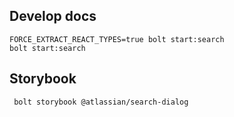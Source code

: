 ## Develop docs

    FORCE_EXTRACT_REACT_TYPES=true bolt start:search
    bolt start:search

## Storybook

     bolt storybook @atlassian/search-dialog
